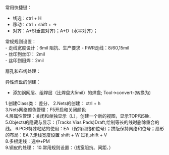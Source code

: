 常用快捷键： 
  - 线选：ctrl + H 
  - 移动：ctrl + shift + →  
  - 对齐：A+S(垂直对齐)；A+D（水平对齐）；
  
常规规则设置：  
    - 走线宽度设计：6mil  阻抗、生产要求
    - PWR走线：8/60,15mil  
    - 丝印到丝印： 2mil    
    - 丝印到阻焊：2mil  
    
扇孔和布线处理：  

异性焊盘的创建：  
  - 添加钢网层、组焊层（比焊盘大5mil）的焊盘;  Tool->convert-(转换为)  
  
  
1.创建Class类： 差分、 
2.Nets的创建：  ctrl + h  
3.Nets网络颜色管理：F5开启和关闭颜色  
4.层属性管理：关闭和单独显示（L），创建一个新的视图，显示TOP和Slik.  
5.Objects的隐藏与显示：(Tracks Vias Pads)Draft,绘制等长的线时删除重合的线。
6.PCB特殊粘贴的使用：EA（保持网络和位号）；拼版保持网络和位号；扇形的布局：EA 
7.走线宽度设置 shift + W 过孔shift + V  
8.多根走线：选中+PM  
9.铜皮的处理：
10.常用规则设置：（线宽阻抗、间距、）

